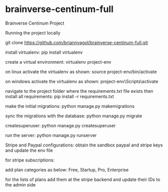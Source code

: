 # brainverse-centinum-full
Brainverse Centinum Project

Running the project locally

git clone https://github.com/briannyagol/brainverse-centinum-full.git

install virtualenv: pip install virtualenv

create a virtual environment: virtualenv project-env


on linux activate the virtualenv as shown:
source project-env/bin/activate

on windows activate the virtualenv as shown:
project-env\Scripts\activate

navigate to the project folder where the requirements.txt file exists then install all requirements:
pip install -r requirements.txt

make the initial migrations:
python manage.py makemigrations

sync the migrations with the database:
python manage.py migrate

createsuperuser:
python manage.py createsuperuser

run the server:
python manage.py runserver

Stripe and Paypal configurations:
obtain the sandbox paypal and stripe keys and update the env file

for stripe subscriptions:

add plan categories as below:
Free,
Startup,
Pro,
Enterprise

for the lists of plans add them at the stripe backend and update their IDs to the admin side




